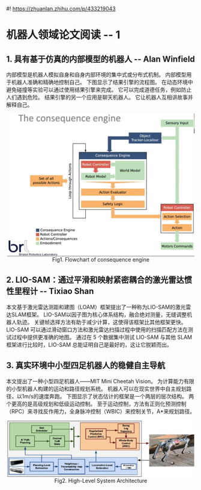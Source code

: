 #! https://zhuanlan.zhihu.com/p/433219043
# 机器人领域论文阅读 -- 1

## 1. 具有基于仿真的内部模型的机器人 -- Alan Winfield

内部模型是机器人模拟自身和自身内部环境的集中式或分布式机制。 内部模型用于机器人准确和精确地控制自己。 下图显示了结果引擎的流程图。 在动态环境中避免碰撞等实验可以通过使用结果引擎来完成。 它可以完成道德任务，例如防止人们遇到危险。 结果引擎的另一个应用是聊天机器人。 它让机器人互相讲故事并解释自己。

<div  align="center"> 
<img src="week3/1.png" width = "500"  alt="Fig8. The hierarchy structure of explainable learning" align=center />
</div>
<center> Fig1. Flowchart of consequence engine</center>

## 2. LIO-SAM：通过平滑和映射紧密耦合的激光雷达惯性里程计 -- Tixiao Shan

本文基于激光雷达测距和建图（LOAM）框架提出了一种称为LIO-SAM的激光雷达SLAM框架。 LIO-SAM以因子图为核心体系结构，融合绝对测量，无缝调整机器人轨迹。 关键帧选择方法有助于减少计算，这使得该框架比其他框架更快。 LIO-SAM 可以通过滑动窗口方法和激光雷达扫描过程中使用的扫描匹配方法在测试过程中提供更准确的地图。 通过在 5 个数据集中测试 LIO-SAM 与其他 SLAM 框架进行比较时，LIO-SAM 总能证明自己是最好的，这让它脱颖而出。

## 3. 真实环境中小型四足机器人的稳健自主导航

本文提出了一种小型四足机器人——MIT Mini Cheetah Vision。 为计算能力有限的小型机器人构建的运动和路径规划系统。 机器人可以在现实世界中自主规划路径，以1m/s的速度奔跑。 下图显示了状态估计的框架是一个两层的层次结构。 两个更高的是高级规划和低级运动控制。 至于运动控制，方法有正则化预测控制（RPC）来寻找反作用力，全身脉冲控制（WBIC）来控制关节，A*来规划路径。

<div  align="center"> 
<img src="week3/dudzi3-p8-dudzi-large.png" width = "500"  alt="Fig8. The hierarchy structure of explainable learning" align=center />
</div>
<center>Fig2. High-Level System Architecture</center>